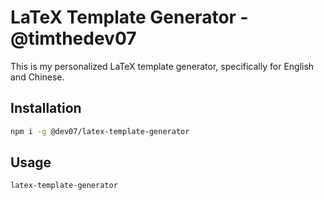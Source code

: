 # LaTeX Template Generator - @timthedev07

This is my personalized LaTeX template generator, specifically for English and Chinese.

## Installation

```bash
npm i -g @dev07/latex-template-generator
```

## Usage

```bash
latex-template-generator
```
